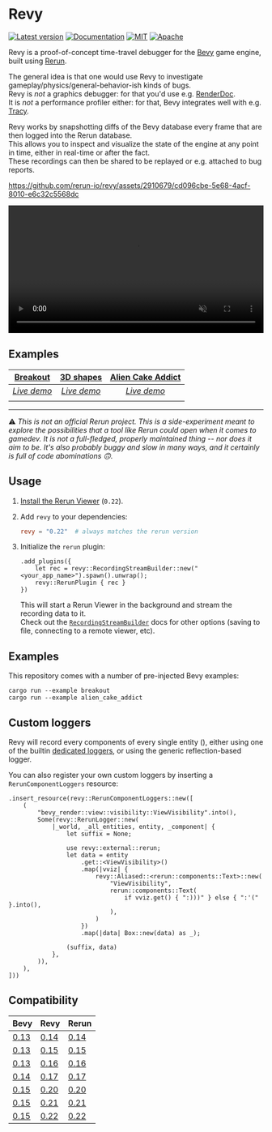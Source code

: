 # Revy

[![Latest version](https://img.shields.io/crates/v/revy.svg)](https://crates.io/crates/revy)
[![Documentation](https://docs.rs/revy/badge.svg)](https://docs.rs/revy)
[![MIT](https://img.shields.io/badge/license-MIT-blue.svg)](https://github.com/rerun-io/revy/blob/master/LICENSE-MIT)
[![Apache](https://img.shields.io/badge/license-Apache-blue.svg)](https://github.com/rerun-io/revy/blob/master/LICENSE-APACHE)

Revy is a proof-of-concept time-travel debugger for the [Bevy](https://github.com/bevyengine/bevy) game engine, built using [Rerun](https://github.com/rerun-io/rerun).

The general idea is that one would use Revy to investigate gameplay/physics/general-behavior-ish kinds of bugs.  
Revy is _not_ a graphics debugger: for that you'd use e.g. [RenderDoc](https://github.com/baldurk/renderdoc).  
It is _not_ a performance profiler either: for that, Bevy integrates well with e.g. [Tracy](https://github.com/wolfpld/tracy).

Revy works by snapshotting diffs of the Bevy database every frame that are then logged into the Rerun database.  
This allows you to inspect and visualize the state of the engine at any point in time, either in real-time or after the fact.  
These recordings can then be shared to be replayed or e.g. attached to bug reports.

<!-- NOTE: This one is for rendering on Github -->
https://github.com/rerun-io/revy/assets/2910679/cd096cbe-5e68-4acf-8010-e6c32c5568dc

<!-- NOTE: This one is for rendering on docs.rs -->
<video width="100%" autoplay loop muted controls>
    <source src="https://github.com/rerun-io/revy/assets/2910679/cd096cbe-5e68-4acf-8010-e6c32c5568dc" type="video/mp4" />
</video>

## Examples 

|[Breakout](https://github.com/rerun-io/revy/blob/0.21.0/examples/breakout.rs#L69-L82)|[3D shapes](https://github.com/rerun-io/revy/blob/0.21.0/examples/3d_shapes.rs#L41-L54)|[Alien Cake Addict](https://github.com/rerun-io/revy/blob/0.21.0/examples/alien_cake_addict.rs#L39-L52)|
| :----------------------------------------------------------------: | :-------------------------------------------------------------: | :--------------------------------------------------------------: |
| [*Live demo*](https://rerun.io/viewer/version/0.21.0/?url=https://static.rerun.io/rrd/0.20.0/revy_breakout_3572dc5d61f77dc4fc9675a85c74035a6ee4b020.rrd) | [*Live demo*](https://rerun.io/viewer/version/0.21.0/?url=https://static.rerun.io/rrd/0.20.0/revy_3d_shapes_146ceeb1ab6e9bb69df6e3a39df6243579ed4f1d.rrd) | [*Live demo*](https://rerun.io/viewer/version/0.21.0/?url=https://static.rerun.io/rrd/0.20.0/revy_alien_cake_addict_cadb9e027130bade64c9d9352073fc7240dfc238.rrd) |
| <picture><img src="https://static.rerun.io/revy_breakout/de578dd0aee06c6ac2260da302b5e02ee4fdcdad/full.png" alt=""><source media="(max-width: 480px)" srcset="https://static.rerun.io/revy_breakout/de578dd0aee06c6ac2260da302b5e02ee4fdcdad/480w.png"><source media="(max-width: 768px)" srcset="https://static.rerun.io/revy_breakout/de578dd0aee06c6ac2260da302b5e02ee4fdcdad/768w.png"><source media="(max-width: 1024px)" srcset="https://static.rerun.io/revy_breakout/de578dd0aee06c6ac2260da302b5e02ee4fdcdad/1024w.png"><source media="(max-width: 1200px)" srcset="https://static.rerun.io/revy_breakout/de578dd0aee06c6ac2260da302b5e02ee4fdcdad/1200w.png"></picture> | <picture><img src="https://static.rerun.io/revy_3d_shapes/28870c94c4ffec871916890d8eaa8661da1b364e/full.png" alt=""><source media="(max-width: 480px)" srcset="https://static.rerun.io/revy_3d_shapes/28870c94c4ffec871916890d8eaa8661da1b364e/480w.png"><source media="(max-width: 768px)" srcset="https://static.rerun.io/revy_3d_shapes/28870c94c4ffec871916890d8eaa8661da1b364e/768w.png"><source media="(max-width: 1024px)" srcset="https://static.rerun.io/revy_3d_shapes/28870c94c4ffec871916890d8eaa8661da1b364e/1024w.png"><source media="(max-width: 1200px)" srcset="https://static.rerun.io/revy_3d_shapes/28870c94c4ffec871916890d8eaa8661da1b364e/1200w.png"></picture> |<picture><img src="https://static.rerun.io/revy_alien_cake_addict/8c6f1828dec207f86a887d1b180e9d92b38b4523/full.png" alt=""><source media="(max-width: 480px)" srcset="https://static.rerun.io/revy_alien_cake_addict/8c6f1828dec207f86a887d1b180e9d92b38b4523/480w.png"><source media="(max-width: 768px)" srcset="https://static.rerun.io/revy_alien_cake_addict/8c6f1828dec207f86a887d1b180e9d92b38b4523/768w.png"><source media="(max-width: 1024px)" srcset="https://static.rerun.io/revy_alien_cake_addict/8c6f1828dec207f86a887d1b180e9d92b38b4523/1024w.png"><source media="(max-width: 1200px)" srcset="https://static.rerun.io/revy_alien_cake_addict/8c6f1828dec207f86a887d1b180e9d92b38b4523/1200w.png"></picture> |

---

⚠️ _This is not an official Rerun project. This is a side-experiment meant to explore the possibilities that a tool like Rerun could open when it comes to gamedev. It is not a full-fledged, properly maintained thing -- nor does it aim to be. It's also probably buggy and slow in many ways, and it certainly is full of code abominations 🙃._ 

## Usage

1. [Install the Rerun Viewer](https://www.rerun.io/docs/getting-started/installing-viewer) (`0.22`).

2. Add `revy` to your dependencies:
    ```toml
    revy = "0.22"  # always matches the rerun version
    ```

3. Initialize the `rerun` plugin:
    ```rust,ignore
    .add_plugins({
        let rec = revy::RecordingStreamBuilder::new("<your_app_name>").spawn().unwrap();
        revy::RerunPlugin { rec }
    })
    ```
    This will start a Rerun Viewer in the background and stream the recording data to it.  
    Check out the [`RecordingStreamBuilder`](https://docs.rs/rerun/latest/rerun/struct.RecordingStreamBuilder.html) docs for other options (saving to file, connecting to a remote viewer, etc).

## Examples

This repository comes with a number of pre-injected Bevy examples:

```shell
cargo run --example breakout
cargo run --example alien_cake_addict
```


## Custom loggers

Revy will record every components of every single entity (), either using one of the builtin [dedicated loggers](./src/default_loggers.rs), or using the generic reflection-based logger.

You can also register your own custom loggers by inserting a `RerunComponentLoggers` resource:
```rust,ignore
.insert_resource(revy::RerunComponentLoggers::new([
    (
        "bevy_render::view::visibility::ViewVisibility".into(),
        Some(revy::RerunLogger::new(
            |_world, _all_entities, entity, _component| {
                let suffix = None;

                use revy::external::rerun;
                let data = entity
                    .get::<ViewVisibility>()
                    .map(|vviz| {
                        revy::Aliased::<rerun::components::Text>::new(
                            "ViewVisibility",
                            rerun::components::Text(
                                if vviz.get() { ":)))" } else { ":'(" }.into(),
                            ),
                        )
                    })
                    .map(|data| Box::new(data) as _);

                (suffix, data)
            },
        )),
    ),
]))
```

## Compatibility

| Bevy                                                             | Revy                                                          | Rerun                                                          |
| ---------------------------------------------------------------- | ------------------------------------------------------------- | -------------------------------------------------------------- |
| [0.13](https://github.com/bevyengine/bevy/releases/tag/v0.13.0)  | [0.14](https://github.com/rerun-io/revy/releases/tag/0.14.0)  | [0.14](https://github.com/rerun-io/rerun/releases/tag/0.14.0)  |
| [0.13](https://github.com/bevyengine/bevy/releases/tag/v0.13.0)  | [0.15](https://github.com/rerun-io/revy/releases/tag/0.15.0)  | [0.15](https://github.com/rerun-io/rerun/releases/tag/0.15.0)  |
| [0.13](https://github.com/bevyengine/bevy/releases/tag/v0.13.0)  | [0.16](https://github.com/rerun-io/revy/releases/tag/0.16.0)  | [0.16](https://github.com/rerun-io/rerun/releases/tag/0.16.0)  |
| [0.14](https://github.com/bevyengine/bevy/releases/tag/v0.14.0)  | [0.17](https://github.com/rerun-io/revy/releases/tag/0.17.0)  | [0.17](https://github.com/rerun-io/rerun/releases/tag/0.17.0)  |
| [0.15](https://github.com/bevyengine/bevy/releases/tag/v0.15.0)  | [0.20](https://github.com/rerun-io/revy/releases/tag/0.20.0)  | [0.20](https://github.com/rerun-io/rerun/releases/tag/0.20.0)  |
| [0.15](https://github.com/bevyengine/bevy/releases/tag/v0.15.0)  | [0.21](https://github.com/rerun-io/revy/releases/tag/0.21.0)  | [0.21](https://github.com/rerun-io/rerun/releases/tag/0.21.0)  |
| [0.15](https://github.com/bevyengine/bevy/releases/tag/v0.15.0)  | [0.22](https://github.com/rerun-io/revy/releases/tag/0.22.0)  | [0.22](https://github.com/rerun-io/rerun/releases/tag/0.22.0)  |
